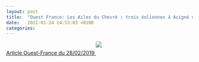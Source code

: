 ```yaml
---
layout: post
title:  "Ouest France: Les Ailes du Chevré : trois éoliennes à Acigné d'ici 2022"
date:   2021-01-24 14:53:03 +0100
categories:
---
```

<a href="https://www.ouest-france.fr/bretagne/acigne-35690/rennes-metropole-les-ailes-du-chevre-un-vent-d-eoliennes-va-s-installer-acigne-6240983">
Article Ouest-France du 28/02/2019
    <img src="{{ "/assets/images/OF-28-02-2019.jpg" | relative_url }}"
         style="float: center; margin-bottom: 20px;"/>
</a>
